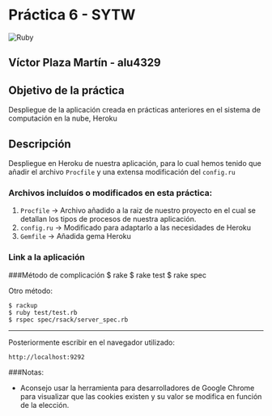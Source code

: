 # Práctica 6 - SYTW  
![Ruby](http://medularis.com/assets/ruby-fbdcfd4fc56395d1df69240ccd77275e.png)

## Víctor Plaza Martín - alu4329

## Objetivo de la práctica
Despliegue de la aplicación creada en prácticas anteriores en el sistema de computación en la nube, Heroku

## Descripción
Despliegue en Heroku de nuestra aplicación, para lo cual hemos tenido que añadir el archivo `Procfile` y una extensa modificación del `config.ru`

### Archivos incluídos o modificados en esta práctica:
1. `Procfile` -> Archivo añadido a la raiz de nuestro proyecto en el cual se detallan los tipos de procesos de nuestra aplicación.
2. `config.ru` -> Modificado para adaptarlo a las necesidades de Heroku
3. `Gemfile` -> Añadida gema Heroku

### Link a la aplicación
[](http://p6sytw.herokuapp.com/)

###Método de complicación
	$ rake
	$ rake test
	$ rake spec

Otro método:

	$ rackup
	$ ruby test/test.rb
	$ rspec spec/rsack/server_spec.rb

****
Posteriormente escribir en el navegador utilizado:

	http://localhost:9292

###Notas:
- Aconsejo usar la herramienta para desarrolladores de Google Chrome para visualizar que las cookies existen y su valor se modifica en función de la elección.
